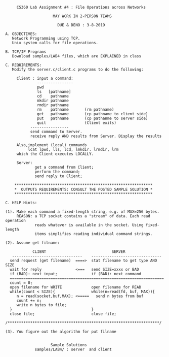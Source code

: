          CS360 Lab Assignment #4 : File Operations across Networks
                   
                         MAY WORK IN 2-PERSON TEAMS
                      
                           DUE & DENO : 3-8-2019

    A. OBJECTIVES:
       Network Programming using TCP.
       Unix system calls for file operations.

    B. TCP/IP Programs
       Download samples/LAB4 files, which are EXPLAINED in class
       
    C. REQUIREMENTS:
       Modify the server.c/client.c programs to do the following:

         Client : input a command:
                  ----------------  
                  pwd
                  ls   [pathname]
                  cd    pathname
                  mkdir pathname
                  rmdir pathname       
                  rm    pathname       (rm pathname)
                  get   pathname       (cp pathname to client side)
                  put   pathname       (cp pathanme to server side)
                  quit                 (Client exits)
               -----------------
               send command to Server.
               receive reply AND results from Server. Display the results

         Also,implement (local) commands
              lcat lpwd, lls, lcd, lmkdir. lrmdir, lrm
         which the Client executes LOCALLY.

         Server:
                 get a command from Client;
                 perform the command;
                 send reply to Client;

        *************************************************************
        *  OUTPUTS REQUIREMENTS: CONSULT THE POSTED SAMPLE SOLUTION *
        *************************************************************

    C. HELP Hints:

    (1). Make each command a fixed-length string, e.g. of MAX=256 bytes.
         REASON: a TCP socket contains a "stream" of data. Each read operation
                 reads whatever is available in the socket. Using fixed-length 
                 items simplifies reading individual command strings.

    (2). Assume get filname:

                CLIENT                             SERVER
       -------------------------------    -------------------------------
      send request (get filename)  ====>  stat filename to get type AND SIZE  
      wait for reply               <===   send SIZE=xxxx or BAD 
      if (BAD): next input;               if (BAD): next command
      ====================================================================
      count = 0;                         
      open filename for WRITE             open filename for READ
      while(count < SIZE){                while(n=read(fd, buf, MAX)){
         n = read(socket,buf,MAX); <=====   send n bytes from buf
         count += n;
         write n bytes to file;
      }                                   }      
      close file;                         close file;
      /*******************************************************************/

    (3). You figure out the algorithm for put filname


                        Sample Solutions
                 samples/LAB4/ : server  and client

